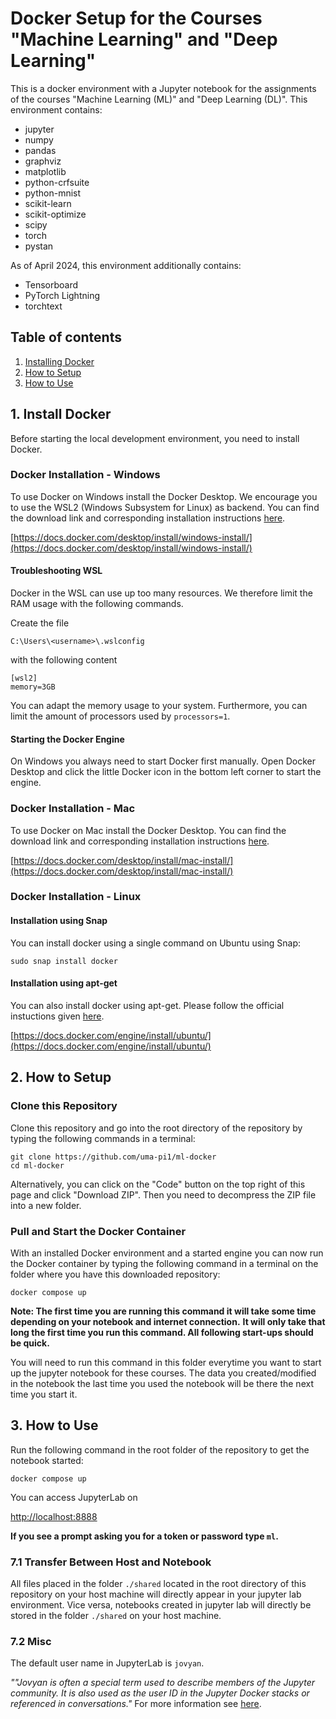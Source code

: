 # Docker Setup for the Courses "Machine Learning" and "Deep Learning"

This is a docker environment with a Jupyter notebook for the assignments of the 
courses "Machine Learning (ML)" and "Deep Learning (DL)".  This environment 
contains:
- jupyter
- numpy
- pandas
- graphviz 
- matplotlib
- python-crfsuite 
- python-mnist 
- scikit-learn 
- scikit-optimize 
- scipy 
- torch
- pystan 

As of April 2024, this environment additionally contains:

- Tensorboard
- PyTorch Lightning
- torchtext

## Table of contents

1. [Installing Docker](#1-install-docker)
2. [How to Setup](#2-how-to-setup)
3. [How to Use](#3-how-to-use)

## 1. Install Docker
Before starting the local development environment, you need to install Docker.

### Docker Installation - Windows
To use Docker on Windows install the Docker Desktop.
We encourage you to use the WSL2 (Windows Subsystem for Linux) as backend.
You can find the download link and corresponding installation instructions [here](https://docs.docker.com/desktop/install/windows-install/).

[https://docs.docker.com/desktop/install/windows-install/](https://docs.docker.com/desktop/install/windows-install/)

#### Troubleshooting WSL
Docker in the WSL can use up too many resources. We therefore limit the RAM 
usage with the following commands.

Create the file

```
C:\Users\<username>\.wslconfig
```

with the following content

```
[wsl2]
memory=3GB
```

You can adapt the memory usage to your system. 
Furthermore, you can limit the amount of processors used by `processors=1`.


#### Starting the Docker Engine
On Windows you always need to start Docker first manually.
Open Docker Desktop and click the little Docker icon in the bottom left corner 
to start the engine.

### Docker Installation - Mac

To use Docker on Mac install the Docker Desktop.
You can find the download link and corresponding installation instructions [here](https://docs.docker.com/desktop/install/mac-install/).

[https://docs.docker.com/desktop/install/mac-install/](https://docs.docker.com/desktop/install/mac-install/)


### Docker Installation - Linux
#### Installation using Snap
You can install docker using a single command on Ubuntu using Snap:

```
sudo snap install docker
```

#### Installation using apt-get
You can also install docker using apt-get. Please follow the official 
instuctions given [here](https://docs.docker.com/engine/install/ubuntu/).

[https://docs.docker.com/engine/install/ubuntu/](https://docs.docker.com/engine/install/ubuntu/)


## 2. How to Setup
### Clone this Repository
Clone this repository and go into the root directory of the repository by typing 
the following commands in a terminal:

```
git clone https://github.com/uma-pi1/ml-docker
cd ml-docker
```

Alternatively, you can click on the "Code" button on the top right of this page 
and click "Download ZIP". Then you need
to decompress the ZIP file into a new folder.

### Pull and Start the Docker Container
With an installed Docker environment and a started engine you can now run the 
Docker container by typing the following command in a terminal on the folder 
where you have this downloaded repository:

```
docker compose up
```

**Note: The first time you are running this command it will take some time depending on your notebook and internet connection.**
**It will only take that long the first time you run this command. All following start-ups should be quick.**

You will need to run this command in this folder everytime you want to start up 
the jupyter notebook for these courses. The data you created/modified in the
notebook the last time you used the notebook will be there the next time you
start it.

## 3. How to Use
Run the following command in the root folder of the repository to get the 
notebook started:

```
docker compose up
```

You can access JupyterLab on

[http://localhost:8888](http://localhost:8888)

**If you see a prompt asking you for a token or password type `ml`.**

### 7.1 Transfer Between Host and Notebook

All files placed in the folder `./shared` located in the root directory of this repository on your host machine will directly appear in your jupyter lab environment.
Vice versa, notebooks created in jupyter lab will directly be stored in the folder `./shared` on your host machine.

### 7.2 Misc

The default user name in JupyterLab is `jovyan`.

*""Jovyan is often a special term used to describe members of the Jupyter community. It is also used as the user ID in the Jupyter Docker stacks or referenced in conversations."*
For more information see [here](https://jupyter-docker-stacks.readthedocs.io/en/latest/using/faq.html#who-is-jovyan).
